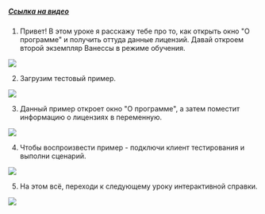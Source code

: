 ﻿##### [Ссылка на видео](https://youtu.be/5uuLbuXy_Zc)

001. Привет! В этом уроке я расскажу тебе про то, как открыть окно "О программе" и получить оттуда данные лицензий. Давай откроем второй экземпляр Ванессы в режиме обучения.

![](https://vanessa-files.do.bit-erp.ru/Doc/1.2.041.1/MD/Глава11/images/000_КакОткрытьОкноОПрограммеИПолучитьДанныеЛицензий.png)

002. Загрузим тестовый пример.

![](https://vanessa-files.do.bit-erp.ru/Doc/1.2.041.1/MD/Глава11/images/005_КакОткрытьОкноОПрограммеИПолучитьДанныеЛицензий.png)

003. Данный пример откроет окно "О программе", а затем поместит информацию о лицензиях в переменную.

![](https://vanessa-files.do.bit-erp.ru/Doc/1.2.041.1/MD/Глава11/images/006_КакОткрытьОкноОПрограммеИПолучитьДанныеЛицензий.png)

004. Чтобы воспроизвести пример - подключи клиент тестирования и выполни сценарий.

![](https://vanessa-files.do.bit-erp.ru/Doc/1.2.041.1/MD/Глава11/images/007_КакОткрытьОкноОПрограммеИПолучитьДанныеЛицензий.png)

005. На этом всё, переходи к следующему уроку интерактивной справки.

![](https://vanessa-files.do.bit-erp.ru/Doc/1.2.041.1/MD/Глава11/images/008_КакОткрытьОкноОПрограммеИПолучитьДанныеЛицензий.png)
